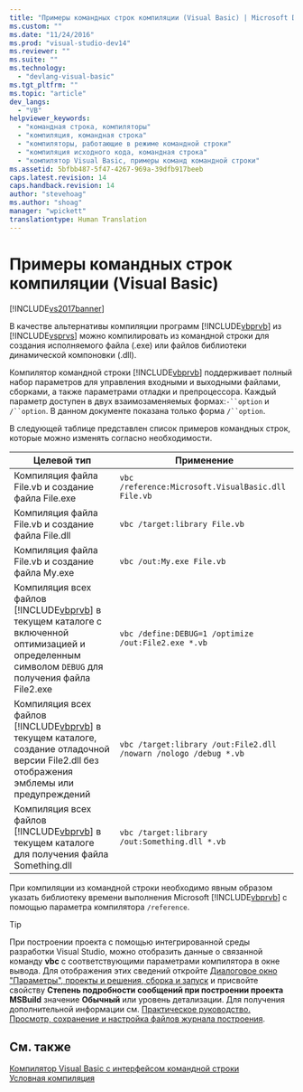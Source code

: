 ```yaml
---
title: "Примеры командных строк компиляции (Visual Basic) | Microsoft Docs"
ms.custom: ""
ms.date: "11/24/2016"
ms.prod: "visual-studio-dev14"
ms.reviewer: ""
ms.suite: ""
ms.technology: 
  - "devlang-visual-basic"
ms.tgt_pltfrm: ""
ms.topic: "article"
dev_langs: 
  - "VB"
helpviewer_keywords: 
  - "командная строка, компиляторы"
  - "компиляция, командная строка"
  - "компиляторы, работающие в режиме командной строки"
  - "компиляция исходного кода, командная строка"
  - "компилятор Visual Basic, примеры команд командной строки"
ms.assetid: 5bfbb487-5f47-4267-969a-39dfb917beeb
caps.latest.revision: 14
caps.handback.revision: 14
author: "stevehoag"
ms.author: "shoag"
manager: "wpickett"
translationtype: Human Translation
---
```

# Примеры командных строк компиляции (Visual Basic)
[!INCLUDE[vs2017banner](../../../csharp/includes/vs2017banner.md)]

В качестве альтернативы компиляции программ [!INCLUDE[vbprvb](../../../csharp/programming-guide/concepts/linq/includes/vbprvb_md.md)] из [!INCLUDE[vsprvs](../../../csharp/includes/vsprvs_md.md)] можно компилировать из командной строки для создания исполняемого файла \(.exe\) или файлов библиотеки динамической компоновки \(.dll\).  
  
 Компилятор командной строки [!INCLUDE[vbprvb](../../../csharp/programming-guide/concepts/linq/includes/vbprvb_md.md)] поддерживает полный набор параметров для управления входными и выходными файлами, сборками, а также параметрами отладки и препроцессора.  Каждый параметр доступен в двух взаимозаменяемых формах:`-``option` и `/``option`.  В данном документе показана только форма `/``option`.  
  
 В следующей таблице представлен список примеров командных строк, которые можно изменять согласно необходимости.  
  
|Целевой тип|Применение|  
|-----------------|----------------|  
|Компиляция файла File.vb и создание файла File.exe|`vbc /reference:Microsoft.VisualBasic.dll File.vb`|  
|Компиляция файла File.vb и создание файла File.dll|`vbc /target:library File.vb`|  
|Компиляция файла File.vb и создание файла My.exe|`vbc /out:My.exe File.vb`|  
|Компиляция всех файлов [!INCLUDE[vbprvb](../../../csharp/programming-guide/concepts/linq/includes/vbprvb_md.md)] в текущем каталоге с включенной оптимизацией и определенным символом `DEBUG` для получения файла File2.exe|`vbc /define:DEBUG=1 /optimize /out:File2.exe *.vb`|  
|Компиляция всех файлов [!INCLUDE[vbprvb](../../../csharp/programming-guide/concepts/linq/includes/vbprvb_md.md)] в текущем каталоге, создание отладочной версии File2.dll без отображения эмблемы или предупреждений|`vbc /target:library /out:File2.dll /nowarn /nologo /debug *.vb`|  
|Компиляция всех файлов [!INCLUDE[vbprvb](../../../csharp/programming-guide/concepts/linq/includes/vbprvb_md.md)] в текущем каталоге для получения файла Something.dll|`vbc /target:library /out:Something.dll *.vb`|  
  
 При компиляции из командной строки необходимо явным образом указать библиотеку времени выполнения Microsoft [!INCLUDE[vbprvb](../../../csharp/programming-guide/concepts/linq/includes/vbprvb_md.md)] с помощью параметра компилятора `/reference`.  
  
> [!TIP]
>  При построении проекта с помощью интегрированной среды разработки Visual Studio, можно отобразить данные о связанной команду **vbc** с соответствующими параметрами компилятора в окне вывода.  Для отображения этих сведений откройте [Диалоговое окно "Параметры",  проекты и решения, сборка и запуск](/visual-studio/ide/reference/options-dialog-box-projects-and-solutions-build-and-run) и присвойте свойству **Степень подробности сообщений при построении проекта MSBuild** значение **Обычный** или уровень детализации.  Для получения дополнительной информации см. [Практическое руководство. Просмотр, сохранение и настройка файлов журнала построения](../Topic/How%20to:%20View,%20Save,%20and%20Configure%20Build%20Log%20Files.md).  
  
## См. также  
 [Компилятор Visual Basic с интерфейсом командной строки](../../../visual-basic/reference/command-line-compiler/index.md)   
 [Условная компиляция](../../../visual-basic/programming-guide/program-structure/conditional-compilation.md)